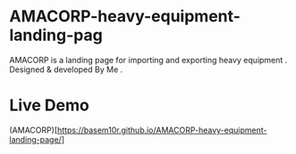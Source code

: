 # AMACORP-heavy-equipment-landing-pag
AMACORP is a landing page for importing and exporting heavy equipment .
Designed & developed By Me .


# Live Demo
(AMACORP)[https://basem10r.github.io/AMACORP-heavy-equipment-landing-page/]
